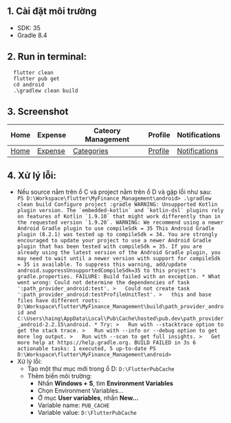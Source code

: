 ## 1. Cài đặt môi trường
- SDK: 35
- Gradle 8.4

## 2. Run in terminal: 
```
  flutter clean
  flutter pub get
  cd android
  .\gradlew clean build
  ```

## 3. Screenshot
| Home                                                            | Expense                                                            | Cateory Management                                                    | Profile                                                            | Notifications                                                            |
|-----------------------------------------------------------------|--------------------------------------------------------------------|-----------------------------------------------------------------------|--------------------------------------------------------------------|--------------------------------------------------------------------------|
| [Home](assets/screenshot/home.png) | [Expense](assets/screenshot/expense.png) | [Categories](assets/screenshot/categories.png) | [Profile](assets/screenshot/profile.png) | [Notifications](assets/screenshot/notifications.png) |
## 4. Xử lý lỗi: 
- Nếu source nằm trên ổ C và project nằm trên ổ D và gặp lỗi như sau:``` 
    PS D:\Workspace\flutter\MyFinance_Management\android> .\gradlew clean build
    Configure project :gradle
    WARNING: Unsupported Kotlin plugin version.
    The `embedded-kotlin` and `kotlin-dsl` plugins rely on features of Kotlin `1.9.10` that might work differently than in the requested version `1.9.20`.
    WARNING: We recommend using a newer Android Gradle plugin to use compileSdk = 35
    This Android Gradle plugin (8.2.1) was tested up to compileSdk = 34.
    You are strongly encouraged to update your project to use a newer
    Android Gradle plugin that has been tested with compileSdk = 35.
    If you are already using the latest version of the Android Gradle plugin,
    you may need to wait until a newer version with support for compileSdk = 35 is available.
    To suppress this warning, add/update android.suppressUnsupportedCompileSdk=35 to this project's gradle.properties.
    FAILURE: Build failed with an exception.
        * What went wrong:
          Could not determine the dependencies of task ':path_provider_android:test'.
        >   Could not create task ':path_provider_android:testProfileUnitTest'.
        >   this and base files have different roots: D:\Workspace\flutter\MyFinance_Management\build\path_provider_android and C:\Users\haing\AppData\Local\Pub\Cache\hosted\pub.dev\path_provider_android-2.2.15\android.
        * Try:
        >   Run with --stacktrace option to get the stack trace.
        >   Run with --info or --debug option to get more log output.
        >   Run with --scan to get full insights.
        >   Get more help at https://help.gradle.org.
        BUILD FAILED in 3s
        6 actionable tasks: 1 executed, 5 up-to-date
        PS D:\Workspace\flutter\MyFinance_Management\android>```
- Xử lý lỗi:
  - Tạo một thư mục mới trong ổ D: ```D:\FlutterPubCache```
  - Thêm biến môi trường: 
    - Nhấn **Windows + S**, tìm **Environment Variables** 
    - Chọn Environment Variables... 
    - Ở mục **User variables**, nhấn **New...** 
    - Variable name: ```PUB_CACHE``` 
    - Variable value: ```D:\FlutterPubCache```